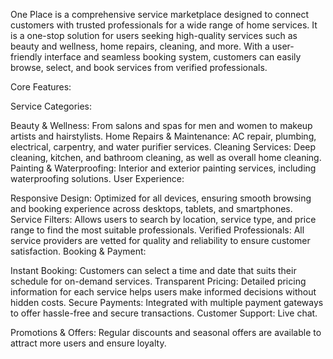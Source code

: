 One Place is a comprehensive service marketplace designed to connect customers with trusted professionals for a wide range of home services. It is a one-stop solution for users seeking high-quality services such as beauty and wellness, home repairs, cleaning, and more. With a user-friendly interface and seamless booking system, customers can easily browse, select, and book services from verified professionals.

Core Features:

Service Categories:

Beauty & Wellness: From salons and spas for men and women to makeup artists and hairstylists.
Home Repairs & Maintenance: AC repair, plumbing, electrical, carpentry, and water purifier services.
Cleaning Services: Deep cleaning, kitchen, and bathroom cleaning, as well as overall home cleaning.
Painting & Waterproofing: Interior and exterior painting services, including waterproofing solutions.
User Experience:

Responsive Design: Optimized for all devices, ensuring smooth browsing and booking experience across desktops, tablets, and smartphones.
Service Filters: Allows users to search by location, service type, and price range to find the most suitable professionals.
Verified Professionals: All service providers are vetted for quality and reliability to ensure customer satisfaction.
Booking & Payment:

Instant Booking: Customers can select a time and date that suits their schedule for on-demand services.
Transparent Pricing: Detailed pricing information for each service helps users make informed decisions without hidden costs.
Secure Payments: Integrated with multiple payment gateways to offer hassle-free and secure transactions.
Customer Support:
Live chat.

Promotions & Offers:
Regular discounts and seasonal offers  are available to attract more users and ensure loyalty.
